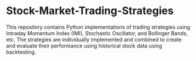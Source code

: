 # Stock-Market-Trading-Strategies

This repository contains Python implementations of trading strategies using Intraday Momentum Index (IMI), Stochastic Oscillator, and Bollinger Bands, etc. The strategies are individually implemented and combined to create and evaluate their performance using historical stock data using backtesting.
